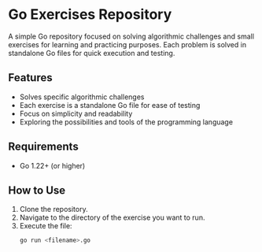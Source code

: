 # Go Exercises Repository
A simple Go repository focused on solving algorithmic challenges and small exercises for learning and practicing purposes. Each problem is solved in standalone Go files for quick execution and testing.

## Features
- Solves specific algorithmic challenges
- Each exercise is a standalone Go file for ease of testing
- Focus on simplicity and readability
- Exploring the possibilities and tools of the programming language

## Requirements
- Go 1.22+ (or higher)

## How to Use
1. Clone the repository.
2. Navigate to the directory of the exercise you want to run.
3. Execute the file:
   ```bash
   go run <filename>.go
   ```

